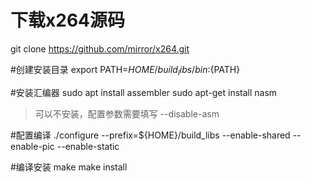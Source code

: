 # 下载x264源码
git clone https://github.com/mirror/x264.git

#创建安装目录
export PATH=${HOME}/build_libs/bin:${PATH}

#安装汇编器
sudo apt install assembler
sudo apt-get install nasm
> 可以不安装，配置参数需要填写 --disable-asm

#配置编译
./configure --prefix=${HOME}/build_libs --enable-shared --enable-pic --enable-static

#编译安装
make
make install